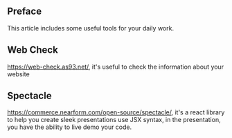 ## Preface

This article includes some useful tools for your daily work.

## Web Check

https://web-check.as93.net/, it's useful to check the information about your website

## Spectacle

https://commerce.nearform.com/open-source/spectacle/, it's a react library to help you create sleek presentations use JSX syntax, in the presentation, you have the ability to live demo your code.



